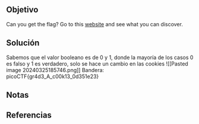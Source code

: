 ## Objetivo
Can you get the flag? Go to this [website](http://saturn.picoctf.net:63041/) and see what you can discover.
## Solución
Sabemos que el valor booleano es de 0 y 1, donde la mayoría de los casos 0 es falso y 1 es verdadero, solo se hace un cambio en las cookies
![[Pasted image 20240325185746.png]]
Bandera: picoCTF{gr4d3_A_c00k13_0d351e23}
## Notas

## Referencias